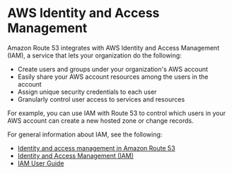 # AWS Identity and Access Management<a name="IAMRoute53"></a>

Amazon Route 53 integrates with AWS Identity and Access Management \(IAM\), a service that lets your organization do the following:
+ Create users and groups under your organization's AWS account
+ Easily share your AWS account resources among the users in the account
+ Assign unique security credentials to each user
+ Granularly control user access to services and resources

For example, you can use IAM with Route 53 to control which users in your AWS account can create a new hosted zone or change records\.

For general information about IAM, see the following:
+ [Identity and access management in Amazon Route 53](auth-and-access-control.md)
+ [Identity and Access Management \(IAM\)](https://aws.amazon.com/iam/)
+ [IAM User Guide](https://docs.aws.amazon.com/IAM/latest/UserGuide/)